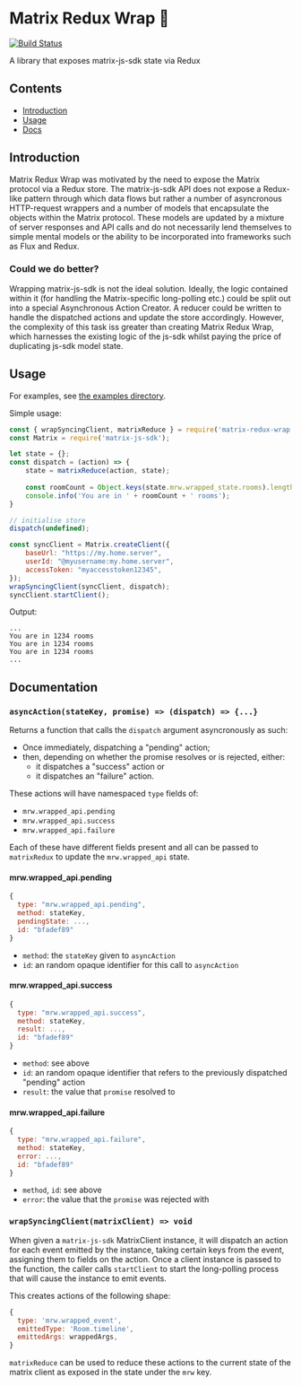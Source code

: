 # Matrix Redux Wrap :taco:

[![Build Status](https://travis-ci.org/lukebarnard1/matrix-redux-wrap.svg?branch=master)](https://travis-ci.org/lukebarnard1/matrix-redux-wrap)

A library that exposes matrix-js-sdk state via Redux

## Contents 
 - [Introduction](#introduction)
 - [Usage](#usage)
 - [Docs](#documentation)
 
## Introduction
Matrix Redux Wrap was motivated by the need to expose the Matrix protocol via a Redux store. The matrix-js-sdk API does not expose a Redux-like pattern through which data flows but rather a number of asyncronous HTTP-request wrappers and a number of models that encapsulate the objects within the Matrix protocol. These models are updated by a mixture of server responses and API calls and do not necessarily lend themselves to simple mental models or the ability to be incorporated into frameworks such as Flux and Redux.

### Could we do better?
Wrapping matrix-js-sdk is not the ideal solution. Ideally, the logic contained within it (for handling the Matrix-specific long-polling etc.) could be split out into a special Asynchronous Action Creator. A reducer could be written to handle the dispatched actions and update the store accordingly. However, the complexity of this task iss greater than creating Matrix Redux Wrap, which harnesses the existing logic of the js-sdk whilst paying the price of duplicating js-sdk model state.

## Usage
For examples, see [the examples directory](/examples).

Simple usage:
```js
const { wrapSyncingClient, matrixReduce } = require('matrix-redux-wrap');
const Matrix = require('matrix-js-sdk');

let state = {};
const dispatch = (action) => {
    state = matrixReduce(action, state);
   
    const roomCount = Object.keys(state.mrw.wrapped_state.rooms).length;
    console.info('You are in ' + roomCount + ' rooms');
}

// initialise store
dispatch(undefined);

const syncClient = Matrix.createClient({
    baseUrl: "https://my.home.server",
    userId: "@myusername:my.home.server",
    accessToken: "myaccesstoken12345",
});
wrapSyncingClient(syncClient, dispatch);
syncClient.startClient();
```
Output:
```
...
You are in 1234 rooms
You are in 1234 rooms
You are in 1234 rooms
...
```

## Documentation

### `asyncAction(stateKey, promise) => (dispatch) => {...}`
Returns a function that calls the `dispatch` argument asyncronously as such:
 - Once immediately, dispatching a "pending" action;
 - then, depending on whether the promise resolves or is rejected, either:
   - it dispatches a "success" action or
   - it dispatches an "failure" action.

These actions will have namespaced `type` fields of:
 - `mrw.wrapped_api.pending`
 - `mrw.wrapped_api.success`
 - `mrw.wrapped_api.failure`
 
Each of these have different fields present and all can be passed to 
`matrixRedux` to update the `mrw.wrapped_api` state. 

#### mrw.wrapped_api.pending
```js
{
  type: "mrw.wrapped_api.pending", 
  method: stateKey, 
  pendingState: ..., 
  id: "bfadef89"
}
```
 - `method`: the `stateKey` given to `asyncAction`
 - `id`: an random opaque identifier for this call to `asyncAction`
 
#### mrw.wrapped_api.success
```js
{
  type: "mrw.wrapped_api.success", 
  method: stateKey, 
  result: ..., 
  id: "bfadef89"
}
```
 - `method`: see above
 - `id`: an random opaque identifier that refers to the previously dispatched "pending" action
 - `result`: the value that `promise` resolved to
 
#### mrw.wrapped_api.failure
```js
{ 
  type: "mrw.wrapped_api.failure", 
  method: stateKey, 
  error: ..., 
  id: "bfadef89"
}
```
 - `method`, `id`: see above
 - `error`: the value that the `promise` was rejected with

### `wrapSyncingClient(matrixClient) => void`
When given a `matrix-js-sdk` MatrixClient instance, it will dispatch an action for each event
emitted by the instance, taking certain keys from the event, assigning them to fields on the
action. Once a client instance is passed to the function, the caller calls `startClient` to 
start the long-polling process that will cause the instance to emit events.

This creates actions of the following shape:
```js
{
  type: 'mrw.wrapped_event',
  emittedType: 'Room.timeline',
  emittedArgs: wrappedArgs,
}
```
`matrixReduce` can be used to reduce these actions to the current state of the matrix client
as exposed in the state under the `mrw` key.

